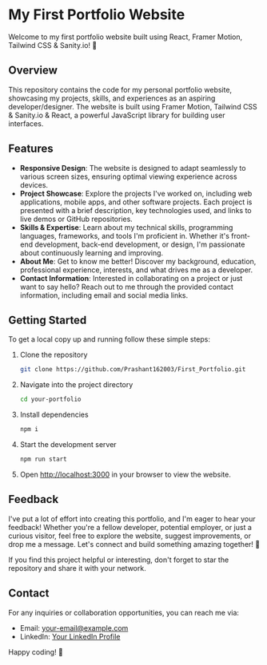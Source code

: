 # My First Portfolio Website

Welcome to my first portfolio website built using React, Framer Motion, Tailwind CSS & Sanity.io! 🚀

## Overview

This repository contains the code for my personal portfolio website, showcasing my projects, skills, and experiences as an aspiring developer/designer. The website is built using Framer Motion, Tailwind CSS & Sanity.io & React, a powerful JavaScript library for building user interfaces.

## Features

- **Responsive Design**: The website is designed to adapt seamlessly to various screen sizes, ensuring optimal viewing experience across devices.
- **Project Showcase**: Explore the projects I've worked on, including web applications, mobile apps, and other software projects. Each project is presented with a brief description, key technologies used, and links to live demos or GitHub repositories.
- **Skills & Expertise**: Learn about my technical skills, programming languages, frameworks, and tools I'm proficient in. Whether it's front-end development, back-end development, or design, I'm passionate about continuously learning and improving.
- **About Me**: Get to know me better! Discover my background, education, professional experience, interests, and what drives me as a developer.
- **Contact Information**: Interested in collaborating on a project or just want to say hello? Reach out to me through the provided contact information, including email and social media links.

## Getting Started

To get a local copy up and running follow these simple steps:

1. Clone the repository
   ```sh
   git clone https://github.com/Prashant162003/First_Portfolio.git
   
2. Navigate into the project directory
   ```sh
   cd your-portfolio
   
3. Install dependencies
   ```sh
   npm i
   
4. Start the development server
   ```sh
   npm run start
   
5. Open [http://localhost:3000](http://localhost:3000) in your browser to view the website.

## Feedback

I've put a lot of effort into creating this portfolio, and I'm eager to hear your feedback! Whether you're a fellow developer, potential employer, or just a curious visitor, feel free to explore the website, suggest improvements, or drop me a message. Let's connect and build something amazing together! 🌟

If you find this project helpful or interesting, don't forget to star the repository and share it with your network.

## Contact

For any inquiries or collaboration opportunities, you can reach me via:
- Email: [your-email@example.com](mailto:prashant.sagar.shakya@gmail.com)
- LinkedIn: [Your LinkedIn Profile](https://www.linkedin.com/in/prashant-sagar-shakya)

Happy coding! 🎉
